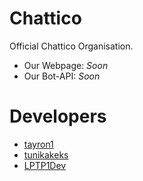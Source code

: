 # Chattico
Official Chattico Organisation.

- Our Webpage: *Soon*
- Our Bot-API: *Soon*

 # Developers
 - [tayron1](https://github.com/tayron1)
 - [tunikakeks](https://github.com/tunikakeks)
 - [LPTP1Dev](https://github.com/LPTP1Dev)
